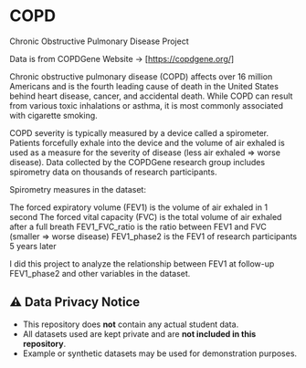 # COPD
Chronic Obstructive Pulmonary Disease Project

Data is from COPDGene Website -> [https://copdgene.org/]

Chronic obstructive pulmonary disease (COPD) affects over 16 million Americans and is the fourth leading cause of death in the United States behind heart disease, cancer, and accidental death. While COPD can result from various toxic inhalations or asthma, it is most commonly associated with cigarette smoking.


COPD severity is typically measured by a device called a spirometer. Patients forcefully exhale into the device and the volume of air exhaled is used as a measure for the severity of disease (less air exhaled  ⇒  worse disease). Data collected by the COPDGene research group includes spirometry data on thousands of research participants.


Spirometry measures in the dataset:

The forced expiratory volume (FEV1) is the volume of air exhaled in 1 second
The forced vital capacity (FVC) is the total volume of air exhaled after a full breath
FEV1_FVC_ratio is the ratio between FEV1 and FVC (smaller  ⇒  worse disease)
FEV1_phase2 is the FEV1 of research participants 5 years later

I did this project to analyze the relationship between FEV1 at follow-up FEV1_phase2 and other variables in the dataset. 

## ⚠️ **Data Privacy Notice**  
- This repository does **not** contain any actual student data.  
- All datasets used are kept private and are **not included in this repository**.  
- Example or synthetic datasets may be used for demonstration purposes.  
